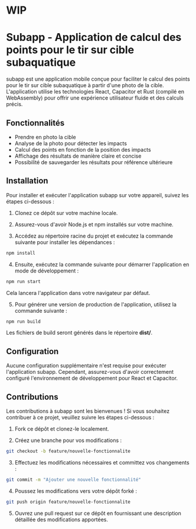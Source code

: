 # WIP
# Subapp - Application de calcul des points pour le tir sur cible subaquatique
subapp est une application mobile conçue pour faciliter le calcul des points pour le tir sur cible subaquatique à partir d'une photo de la cible. L'application utilise les technologies React, Capacitor et Rust (compilé en WebAssembly) pour offrir une expérience utilisateur fluide et des calculs précis.

## Fonctionnalités
- Prendre en photo la cible
- Analyse de la photo pour détecter les impacts
- Calcul des points en fonction de la position des impacts
- Affichage des résultats de manière claire et concise
- Possibilité de sauvegarder les résultats pour référence ultérieure
## Installation
Pour installer et exécuter l'application subapp sur votre appareil, suivez les étapes ci-dessous :

1. Clonez ce dépôt sur votre machine locale.

2. Assurez-vous d'avoir Node.js et npm installés sur votre machine.

3. Accédez au répertoire racine du projet et exécutez la commande suivante pour installer les dépendances :

```bash
npm install
```
4. Ensuite, exécutez la commande suivante pour démarrer l'application en mode de développement :
```bash
npm run start
```
Cela lancera l'application dans votre navigateur par défaut.

5. Pour générer une version de production de l'application, utilisez la commande suivante :

```bash
npm run build
```

Les fichiers de build seront générés dans le répertoire **dist/**.

## Configuration
Aucune configuration supplémentaire n'est requise pour exécuter l'application subapp. Cependant, assurez-vous d'avoir correctement configuré l'environnement de développement pour React et Capacitor.

## Contributions
Les contributions à subapp sont les bienvenues ! Si vous souhaitez contribuer à ce projet, veuillez suivre les étapes ci-dessous :

1. Fork ce dépôt et clonez-le localement.

2. Créez une branche pour vos modifications :

```bash
git checkout -b feature/nouvelle-fonctionnalite
```

3. Effectuez les modifications nécessaires et committez vos changements :

```bash
git commit -m "Ajouter une nouvelle fonctionnalité"
```
4. Poussez les modifications vers votre dépôt forké :

```bash
git push origin feature/nouvelle-fonctionnalite
```
5. Ouvrez une pull request sur ce dépôt en fournissant une description détaillée des modifications apportées.

